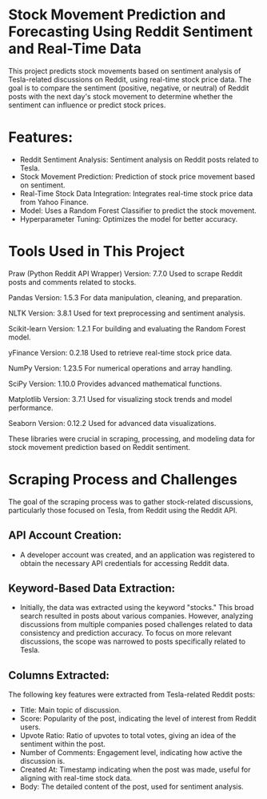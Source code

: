 # Stock Movement Prediction and Forecasting Using Reddit Sentiment and Real-Time Data
This project predicts stock movements based on sentiment analysis of Tesla-related discussions on Reddit, using real-time stock price data. The goal is to compare the sentiment (positive, negative, or neutral) of Reddit posts with the next day's stock movement to determine whether the sentiment can influence or predict stock prices.

# Features:
- Reddit Sentiment Analysis: Sentiment analysis on Reddit posts related to Tesla.
- Stock Movement Prediction: Prediction of stock price movement based on sentiment.
- Real-Time Stock Data Integration: Integrates real-time stock price data from Yahoo Finance.
- Model: Uses a Random Forest Classifier to predict the stock movement.
- Hyperparameter Tuning: Optimizes the model for better accuracy.
 
# Tools Used in This Project
Praw (Python Reddit API Wrapper)
Version: 7.7.0
Used to scrape Reddit posts and comments related to stocks.

Pandas
Version: 1.5.3
For data manipulation, cleaning, and preparation.

NLTK
Version: 3.8.1
Used for text preprocessing and sentiment analysis.

Scikit-learn
Version: 1.2.1
For building and evaluating the Random Forest model.

yFinance
Version: 0.2.18
Used to retrieve real-time stock price data.

NumPy
Version: 1.23.5
For numerical operations and array handling.

SciPy
Version: 1.10.0
Provides advanced mathematical functions.

Matplotlib
Version: 3.7.1
Used for visualizing stock trends and model performance.

Seaborn
Version: 0.12.2
Used for advanced data visualizations.

These libraries were crucial in scraping, processing, and modeling data for stock movement prediction based on Reddit sentiment.

# Scraping Process and Challenges
The goal of the scraping process was to gather stock-related discussions, particularly those focused on Tesla, from Reddit using the Reddit API.

## API Account Creation:
- A developer account was created, and an application was registered to obtain the necessary API credentials for accessing Reddit data.

## Keyword-Based Data Extraction:
- Initially, the data was extracted using the keyword "stocks." This broad search resulted in posts about various companies. However, analyzing discussions from multiple companies posed challenges related to data consistency and prediction accuracy. To focus on more relevant discussions, the scope was narrowed to posts specifically related to Tesla.

## Columns Extracted:
The following key features were extracted from Tesla-related Reddit posts:

- Title: Main topic of discussion.
- Score: Popularity of the post, indicating the level of interest from Reddit users.
- Upvote Ratio: Ratio of upvotes to total votes, giving an idea of the sentiment within the post.
- Number of Comments: Engagement level, indicating how active the discussion is.
- Created At: Timestamp indicating when the post was made, useful for aligning with real-time stock data.
- Body: The detailed content of the post, used for sentiment analysis.








